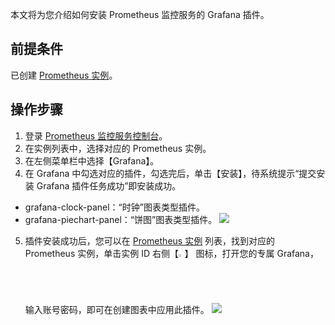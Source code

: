 本文将为您介绍如何安装 Prometheus 监控服务的 Grafana 插件。

## 前提条件

已创建 [ Prometheus 实例](https://cloud.tencent.com/document/product/248/48690)。

## 操作步骤

1. 登录 [ Prometheus 监控服务控制台](https://console.cloud.tencent.com/monitor/prometheus)。
2. 在实例列表中，选择对应的 Prometheus 实例。
3. 在左侧菜单栏中选择【Grafana】。
4. 在 Grafana 中勾选对应的插件，勾选完后，单击【安装】，待系统提示“提交安装 Grafana 插件任务成功”即安装成功。
 - grafana-clock-panel：“时钟”图表类型插件。
 - grafana-piechart-panel：“饼图”图表类型插件。
   ![](https://main.qcloudimg.com/raw/74e8f3a097815ad192882d743529afc4.png)
5. 插件安装成功后，您可以在 [Prometheus 实例](https://console.cloud.tencent.com/monitor/prometheus) 列表，找到对应的 Prometheus 实例，单击实例 ID 右侧【<img src="https://main.qcloudimg.com/raw/978c842f0c093a31df8d5240dd01016d.png" width="2%">】 图标，打开您的专属 Grafana，输入账号密码，即可在创建图表中应用此插件。
   ![](https://main.qcloudimg.com/raw/513b8665dcdd66415b9ad2f66ae8ab80.png)
